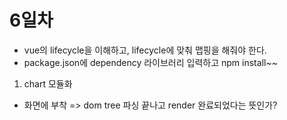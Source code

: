 # 6일차

* vue의 lifecycle을 이해하고, lifecycle에 맞춰 맵핑을 해줘야 한다.
* package.json에 dependency 라이브러리 입력하고 npm install~~

1. chart 모듈화




* 화면에 부착 => dom tree 파싱 끝나고 render 완료되었다는 뜻인가?